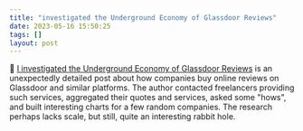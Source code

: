 ```yaml
---
title: "investigated the Underground Economy of Glassdoor Reviews"
date: 2023-05-16 15:50:25
tags: []
layout: post
---
```


📝 [I investigated the Underground Economy of Glassdoor Reviews](https://redd.it/13ilm03) is an unexpectedly detailed post about how companies buy online reviews on Glassdoor and similar platforms. The author contacted freelancers providing such services, aggregated their quotes and services, asked some "hows", and built interesting charts for a few random companies. The research perhaps lacks scale, but still, quite an interesting rabbit hole.
